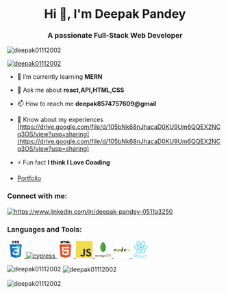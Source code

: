 <h1 align="center">Hi 👋, I'm Deepak Pandey</h1>
<h3 align="center">A passionate Full-Stack Web Developer</h3>

<p align="left"> <img src="https://komarev.com/ghpvc/?username=deepak01112002&label=Profile%20views&color=0e75b6&style=flat" alt="deepak01112002" /> </p>

<p align="left"> <a href="https://github.com/ryo-ma/github-profile-trophy"><img src="https://github-profile-trophy.vercel.app/?username=deepak01112002" alt="deepak01112002" /></a> </p>

- 🌱 I’m currently learning **MERN**

- 💬 Ask me about **react,API,HTML,CSS**

- 📫 How to reach me **deepak8574757609@gmail**

- 📄 Know about my experiences [https://drive.google.com/file/d/105bNk68nJhacaD0KU9Um6QQEX2NCq3OS/view?usp=sharing](https://drive.google.com/file/d/105bNk68nJhacaD0KU9Um6QQEX2NCq3OS/view?usp=sharing)

- ⚡ Fun fact **I think I Love Coading**
-   <a href="https://deepak01112002.github.io" target="blank">Portfolio</a>

<h3 align="left">Connect with me:</h3>
<p align="left">
<a href="https://linkedin.com/in/https://www.linkedin.com/in/deepak-pandey-0511a3250" target="blank"><img align="center" src="https://raw.githubusercontent.com/rahuldkjain/github-profile-readme-generator/master/src/images/icons/Social/linked-in-alt.svg" alt="https://www.linkedin.com/in/deepak-pandey-0511a3250" height="30" width="40" /></a>

</p>

<h3 align="left">Languages and Tools:</h3>
<p align="left"> <a href="https://www.w3schools.com/css/" target="_blank" rel="noreferrer"> <img src="https://raw.githubusercontent.com/devicons/devicon/master/icons/css3/css3-original-wordmark.svg" alt="css3" width="40" height="40"/> </a> <a href="https://www.cypress.io" target="_blank" rel="noreferrer"> <img src="https://raw.githubusercontent.com/simple-icons/simple-icons/6e46ec1fc23b60c8fd0d2f2ff46db82e16dbd75f/icons/cypress.svg" alt="cypress" width="40" height="40"/> </a> <a href="https://www.w3.org/html/" target="_blank" rel="noreferrer"> <img src="https://raw.githubusercontent.com/devicons/devicon/master/icons/html5/html5-original-wordmark.svg" alt="html5" width="40" height="40"/> </a> <a href="https://developer.mozilla.org/en-US/docs/Web/JavaScript" target="_blank" rel="noreferrer"> <img src="https://raw.githubusercontent.com/devicons/devicon/master/icons/javascript/javascript-original.svg" alt="javascript" width="40" height="40"/> </a> <a href="https://www.mongodb.com/" target="_blank" rel="noreferrer"> <img src="https://raw.githubusercontent.com/devicons/devicon/master/icons/mongodb/mongodb-original-wordmark.svg" alt="mongodb" width="40" height="40"/> </a> <a href="https://nodejs.org" target="_blank" rel="noreferrer"> <img src="https://raw.githubusercontent.com/devicons/devicon/master/icons/nodejs/nodejs-original-wordmark.svg" alt="nodejs" width="40" height="40"/> </a> <a href="https://reactjs.org/" target="_blank" rel="noreferrer"> <img src="https://raw.githubusercontent.com/devicons/devicon/master/icons/react/react-original-wordmark.svg" alt="react" width="40" height="40"/> </a> 
<!--   <a href="https://redux.js.org" target="_blank" rel="noreferrer"> <img src="https://raw.githubusercontent.com/devicons/devicon/master/icons/redux/redux-original.svg" alt="redux" width="40" height="40"/> </a> -->
</p>

<p><img align="left" src="https://github-readme-stats.vercel.app/api/top-langs?username=deepak01112002&show_icons=true&locale=en&layout=compact" alt="deepak01112002" /></p>

<p>&nbsp;<img align="center" src="https://github-readme-stats.vercel.app/api?username=deepak01112002&show_icons=true&locale=en" alt="deepak01112002" /></p>

<p><img align="center" src="https://github-readme-streak-stats.herokuapp.com/?user=deepak01112002&" alt="deepak01112002" /></p>
